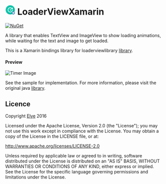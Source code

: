 # <img src="icon_loaderview.png" height="32px" width="32px"> LoaderViewXamarin

[![NuGet](https://img.shields.io/nuget/v/Xam.Plugins.Android.LoaderView.svg?style=flat&max-age=86400)](https://www.nuget.org/packages/Xam.Plugins.Android.LoaderView/)

A library that enables TextView and ImageView to show loading animations, while waiting for the text and image to get loaded.

This is a Xamarin bindings library for loaderviewlibrary [library](https://github.com/elye/loaderviewlibrary).

#### Preview
![Timer Image](https://static.wixstatic.com/media/d748c3_28381c0f110f4dc68fcd340b503f86a2~mv2.gif)

See the sample for implementation.
For more information, please visit the original java [library](https://github.com/elye/loaderviewlibrary).

## Licence

Copyright [Elye](https://github.com/elye) 2016

Licensed under the Apache License, Version 2.0 (the "License"); you may not use this work except in compliance with the License. You may obtain a copy of the License in the LICENSE file, or at:

http://www.apache.org/licenses/LICENSE-2.0

Unless required by applicable law or agreed to in writing, software distributed under the License is distributed on an "AS IS" BASIS, WITHOUT WARRANTIES OR CONDITIONS OF ANY KIND, either express or implied. See the License for the specific language governing permissions and limitations under the License.